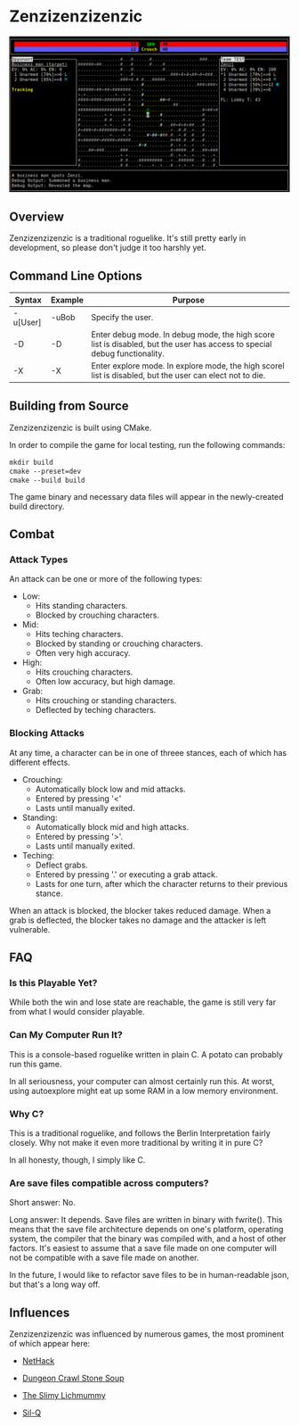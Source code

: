 # Zenzizenzizenzic

![Screenshot](/img/screenshot.png)
## Overview

Zenzizenzizenzic is a traditional roguelike. It's still pretty early in development, so please don't
judge it too harshly yet.

## Command Line Options
| Syntax      | Example | Purpose           |
| ------------|---------|-------------------|
| -u\[User\]  | -uBob   | Specify the user.
| -D          | -D      | Enter debug mode. In debug mode, the high score list is disabled, but the user has access to special debug functionality.
| -X          | -X      | Enter explore mode. In explore mode, the high scorel list is disabled, but the user can elect not to die.

## Building from Source
Zenzizenzizenzic is built using CMake.

In order to compile the game for local testing, run the following commands:
```
mkdir build
cmake --preset=dev
cmake --build build
```
The game binary and necessary data files will appear in the newly-created build
directory.

## Combat

### Attack Types

An attack can be one or more of the following types:
- Low:
    - Hits standing characters.
    - Blocked by crouching characters.
- Mid:
    - Hits teching characters.
    - Blocked by standing or crouching characters.
    - Often very high accuracy.
- High:
    - Hits crouching characters.
    - Often low accuracy, but high damage.
- Grab:
    - Hits crouching or standing characters.
    - Deflected by teching characters.

### Blocking Attacks

At any time, a character can be in one of threee stances, each of which has different effects.
- Crouching:
    - Automatically block low and mid attacks.
    - Entered by pressing '<'
    - Lasts until manually exited.
- Standing:
    - Automatically block mid and high attacks.
    - Entered by pressing '>'.
    - Lasts until manually exited.
- Teching:
    - Deflect grabs.
    - Entered by pressing '.' or executing a grab attack.
    - Lasts for one turn, after which the character returns to their previous stance.

When an attack is blocked, the blocker takes reduced damage. When a grab is
deflected, the blocker takes no damage and the attacker is left vulnerable.

## FAQ

### Is this Playable Yet?

While both the win and lose state are reachable, the game is still very far from what
I would consider playable.

### Can My Computer Run It?
This is a console-based roguelike written in plain C. A potato can probably run this game.

In all seriousness, your computer can almost certainly run this. At worst, using
autoexplore might eat up some RAM in a low memory environment.

### Why C?

This is a traditional roguelike, and follows the Berlin Interpretation
fairly closely. Why not make it even more traditional by writing it in pure C?

In all honesty, though, I simply like C.

### Are save files compatible across computers?

Short answer: No.

Long answer: It depends. Save files are written in binary with fwrite(). 
This means that the save file architecture depends on one's platform,
operating system, the compiler that the binary was compiled with, and a host
of other factors. It's easiest to assume that a save file made on one computer
will not be compatible with a save file made on another.

In the future, I would like to refactor save files to be in human-readable
json, but that's a long way off.

## Influences

Zenzizenzizenzic was influenced by numerous games, the most prominent of which appear here:

* [NetHack](https://github.com/nethack/nethack)

* [Dungeon Crawl Stone Soup](https://github.com/crawl/crawl)

* [The Slimy Lichmummy](http://www.happyponyland.net/the-slimy-lichmummy)

* [Sil-Q](https://github.com/sil-quirk/sil-q)

